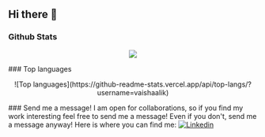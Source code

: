 ## Hi there 👋

### Github Stats
<p align="center">
<img src="https://github-readme-stats.vercel.app/api?username=vaishaalik" />
</p>
### Top languages
<p align="center">
![Top languages](https://github-readme-stats.vercel.app/api/top-langs/?username=vaishaalik)
</p>
### Send me a message!
I am open for collaborations, so if you find my work interesting feel free to send me a message! Even if you don't, send me a message anyway! Here is where you can find me:

<a href="https://www.linkedin.com/in/vaishaali-kondapalli-08b34819b/">
  <img
    alt="Linkedin"
    src="https://img.shields.io/badge/linkedin-0077B5?logo=linkedin&logoColor=white&style=for-the-badge"
  />
</a>
